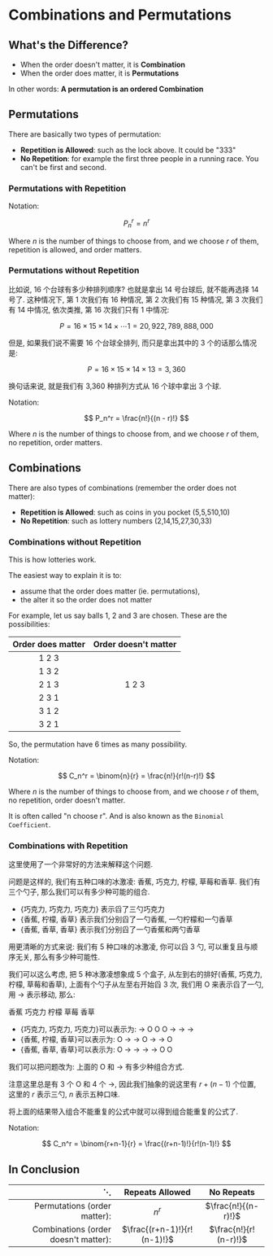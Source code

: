 # Combinations and Permutations

## What's the Difference?

- When the order doesn't matter, it is **Combination**
- When the order does matter, it is **Permutations**

In other words: **A permutation is an ordered Combination**

## Permutations

There are basically two types of permutation:

- **Repetition is Allowed**: such as the lock above. It could be "333"
- **No Repetition**: for example the first three people in a running race. You can't be first and second.

### Permutations with Repetition

Notation:

$$
P_n^r = n^r
$$

Where $n$ is the number of things to choose from, and we choose $r$ of them, repetition is allowed, and order matters.

### Permutations without Repetition

比如说, 16 个台球有多少种排列顺序? 也就是拿出 14 号台球后, 就不能再选择 14 号了. 这种情况下, 第 1 次我们有 16 种情况, 第 2 次我们有 15 种情况, 第 3 次我们有 14 中情况, 依次类推, 第 16 次我们只有 1 中情况:

$$
P = 16 \times 15 \times 14 \times \cdots 1 = 20,922,789,888,000
$$

但是, 如果我们说不需要 16 个台球全排列, 而只是拿出其中的 3 个的话那么情况是:

$$
P = 16 \times 15 \times 14 \times 13 = 3,360
$$

换句话来说, 就是我们有 3,360 种排列方式从 16 个球中拿出 3 个球.

Notation:

$$
P_n^r = \frac{n!}{(n - r)!}
$$

Where $n$ is the number of things to choose from, and we choose $r$ of them, no repetition, order matters.

## Combinations

There are also types of combinations (remember the order does not matter):

- **Repetition is Allowed**: such as coins in you pocket (5,5,510,10)
- **No Repetition**: such as lottery numbers (2,14,15,27,30,33)

### Combinations without Repetition

This is how lotteries work.

The easiest way to explain it is to:

- assume that the order does matter (ie. permutations),
- the alter it so the order does not matter

For example, let us say balls 1, 2 and 3 are chosen. These are the possibilities:

| Order does matter | Order doesn't matter |
| :---------------: | :------------------: |
|       1 2 3       |
|       1 3 2       |
|       2 1 3       |        1 2 3         |
|       2 3 1       |
|       3 1 2       |
|       3 2 1       |

So, the permutation have 6 times as many possibility.

Notation:

$$
C_n^r = \binom{n}{r} = \frac{n!}{r!(n-r)!}
$$

Where $n$ is the number of things to choose from, and we choose $r$ of them, no repetition, order doesn't matter.

It is often called "n choose r". And is also known as the `Binomial Coefficient`.

### Combinations with Repetition

这里使用了一个非常好的方法来解释这个问题.

问题是这样的, 我们有五种口味的冰激凌: 香蕉, 巧克力, 柠檬, 草莓和香草. 我们有三个勺子, 那么我们可以有多少种可能的组合.

- {巧克力, 巧克力, 巧克力} 表示舀了三勺巧克力
- {香蕉, 柠檬, 香草} 表示我们分别舀了一勺香蕉, 一勺柠檬和一勺香草
- {香蕉, 香草, 香草} 表示我们分别舀了一勺香蕉和两勺香草

用更清晰的方式来说: 我们有 5 种口味的冰激凌, 你可以舀 3 勺, 可以重复且与顺序无关, 那么有多少种可能性.

我们可以这么考虑, 把 5 种冰激凌想象成 5 个盒子, 从左到右的排好(香蕉, 巧克力, 柠檬, 草莓和香草), 上面有个勺子从左至右开始舀 3 次, 我们用 O 来表示舀了一勺, 用 -> 表示移动, 那么:

香蕉 巧克力 柠檬 草莓 香草

- {巧克力, 巧克力, 巧克力}可以表示为: -> O O O -> -> ->
- {香蕉, 柠檬, 香草}可以表示为: O -> -> O -> -> O
- {香蕉, 香草, 香草}可以表示为: O -> -> -> -> O O

我们可以把问题改为: 上面的 O 和 -> 有多少种组合方式.

注意这里总是有 3 个 O 和 4 个 ->, 因此我们抽象的说这里有 $r+(n-1)$ 个位置, 这里的 $r$ 表示三勺, $n$ 表示五种口味.

将上面的结果带入组合不能重复的公式中就可以得到组合能重复的公式了.

Notation:

$$
C_n^r = \binom{r+n-1}{r} = \frac{(r+n-1)!}{r!(n-1)!}
$$

## In Conclusion

|                             $\ddots$ |       Repeats Allowed       |      No Repeats       |
| -----------------------------------: | :-------------------------: | :-------------------: |
|         Permutations (order matter): |            $n^r$            |  $\frac{n!}{(n-r)!}$  |
| Combinations (order doesn't matter): | $\frac{(r+n-1)!}{r!(n-1)!}$ | $\frac{n!}{r!(n-r)!}$ |
